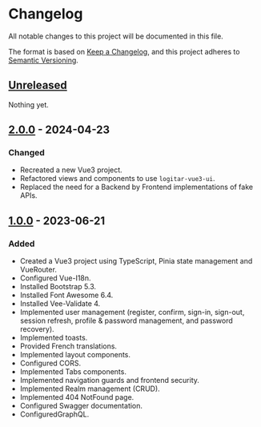 # Changelog

All notable changes to this project will be documented in this file.

The format is based on [Keep a Changelog](https://keepachangelog.com/en/1.0.0/),
and this project adheres to [Semantic Versioning](https://semver.org/spec/v2.0.0.html).

## [Unreleased]

Nothing yet.

## [2.0.0] - 2024-04-23

### Changed

- Recreated a new Vue3 project.
- Refactored views and components to use `logitar-vue3-ui`.
- Replaced the need for a Backend by Frontend implementations of fake APIs.

## [1.0.0] - 2023-06-21

### Added

- Created a Vue3 project using TypeScript, Pinia state management and VueRouter.
- Configured Vue-I18n.
- Installed Bootstrap 5.3.
- Installed Font Awesome 6.4.
- Installed Vee-Validate 4.
- Implemented user management (register, confirm, sign-in, sign-out, session refresh, profile & password management, and password recovery).
- Implemented toasts.
- Provided French translations.
- Implemented layout components.
- Configured CORS.
- Implemented Tabs components.
- Implemented navigation guards and frontend security.
- Implemented Realm management (CRUD).
- Implemented 404 NotFound page.
- Configured Swagger documentation.
- ConfiguredGraphQL.

[unreleased]: https://github.com/Logitar/Vue3Template/compare/v2.0.0...HEAD
[2.0.0]: https://github.com/Logitar/Vue3Template/compare/v1.0.0...v2.0.0
[1.0.0]: https://github.com/Logitar/Vue3Template/releases/tag/v1.0.0
